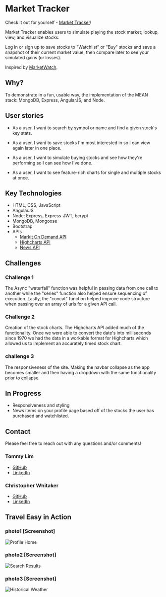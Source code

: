 # Market Tracker

Check it out for yourself - [Market Tracker](#)!

Market Tracker enables users to simulate playing the stock market; lookup, view, and visualize stocks.  

Log in or sign up to save stocks to "Watchlist" or "Buy" stocks and save a snapshot of their current market value, then compare later to see your simulated gains (or losses).

Inspired by [MarketWatch](http://www.marketwatch.com/).

## Why?

To demonstrate in a fun, usable way, the implementation of the MEAN stack: MongoDB, Express, AngularJS, and Node.

## User stories

* As a user, I want to search by symbol or name and find a given stock's key stats.

* As a user, I want to save stocks I'm most interested in so I can view again later in one place.

* As a user, I want to simulate buying stocks and see how they're performing so I can see how I've done.

* As a user, I want to see feature-rich charts for single and multiple stocks at once.

## Key Technologies

* HTML, CSS, JavaScript
* AngularJS
* Node: Express, Express-JWT, bcrypt
* MongoDB, Mongoose
* Bootstrap
* APIs
  * [Markit On Demand API](http://dev.markitondemand.com/MODApis/)
  * [Highcharts API](http://www.highcharts.com/)
  * [News API](https://newsapi.org/)

## Challenges

### Challenge 1
The Async "waterfall" function was helpful in passing data from one call to another while the "series" function also helped ensure sequencing of execution.  Lastly, the "concat" function helped improve code structure when passing over an array of urls for a given API call.

### Challenge 2
Creation of the stock charts. The Highcharts API added much of the functionality. Once we were able to convert the date's into milliseconds since 1970 we had the data in a workable format for Highcharts which allowed us to implement an accurately timed stock chart.

### challenge 3
The responsiveness of the site. Making the navbar collapse as the app becomes smaller and then having a dropdown with the same functionality prior to collapse.

## In Progress

* Responsiveness and styling
* News items on your profile page based off of the stocks the user has purchased and watchlisted.

## Contact  

Please feel free to reach out with any questions and/or comments!

### Tommy Lim
* [GitHub](https://github.com/Tommy-Lim)
* [LinkedIn](https://www.linkedin.com/in/tommy-lim)

### Christopher Whitaker
* [GitHub](https://github.com/1CTWgha)
* [LinkedIn](https://www.linkedin.com/in/christopher-whitaker-37528397)

## Travel Easy in Action

### photo1 [Screenshot]
![Profile Home](./public/img/screenshots/profile.png)

### photo2 [Screenshot]
![Search Results](./public/img/screenshots/search-results.png)

### photo3 [Screenshot]
![Historical Weather](./public/img/screenshots/historical-weather.png)
